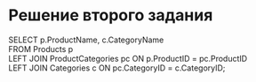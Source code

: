 # Решение второго задания
SELECT p.ProductName, c.CategoryName  
FROM Products p  
LEFT JOIN ProductCategories pc ON p.ProductID = pc.ProductID  
LEFT JOIN Categories c ON pc.CategoryID = c.CategoryID;  
